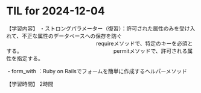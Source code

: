 # TIL for 2024-12-04
【学習内容】
・ストロングパラメーター（復習）：許可された属性のみを受け入れて、不正な属性のデータベースへの保存を防ぐ
　　　　　　　　　　　　　　　　　requireメソッドで、特定のキーを必須とする。
　　　　　　　　　　　　　　　　　permitメソッドで、許可される属性を指定する。

・form_with ：Ruby on Railsでフォームを簡単に作成するヘルパーメソッド


【学習時間】
2時間